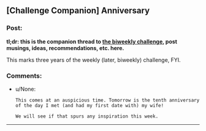 ## [Challenge Companion] Anniversary

### Post:

**tl;dr: this is the companion thread to [the biweekly challenge](https://www.reddit.com/r/rational/comments/8qwmlk/biweekly_challenge_anniversary_50_cash_prize/?utm_content=comments&utm_medium=hot&utm_source=reddit&utm_name=rational), post musings, ideas, recommendations, etc. here.**

This marks three years of the weekly (later, biweekly) challenge, FYI.

### Comments:

- u/None:
  ```
  This comes at an auspicious time. Tomorrow is the tenth anniversary of the day I met (and had my first date with) my wife!

  We will see if that spurs any inspiration this week.
  ```

---

